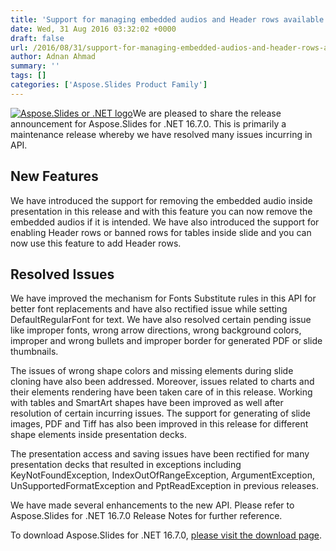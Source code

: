 ```yaml
---
title: 'Support for managing embedded audios and Header rows available in Aspose.Slides for .NET 16.7.0'
date: Wed, 31 Aug 2016 03:32:02 +0000
draft: false
url: /2016/08/31/support-for-managing-embedded-audios-and-header-rows-available-in-aspose.slides-for-.net-16.7.0/
author: Adnan Ahmad
summary: ''
tags: []
categories: ['Aspose.Slides Product Family']
---
```


[![][1]](https://blog.aspose.com/wp-content/uploads/sites/2/2013/08/aspose-Slides-for-net_100.png)We are pleased to share the release announcement for Aspose.Slides for .NET 16.7.0. This is primarily a maintenance release whereby we have resolved many issues incurring in API.

## New Features

We have introduced the support for removing the embedded audio inside presentation in this release and with this feature you can now remove the embedded audios if it is intended. We have also introduced the support for enabling Header rows or banned rows for tables inside slide and you can now use this feature to add Header rows.

## Resolved Issues

We have improved the mechanism for Fonts Substitute rules in this API for better font replacements and have also rectified issue while setting DefaultRegularFont for text. We have also resolved certain pending issue like improper fonts, wrong arrow directions, wrong background colors, improper and wrong bullets and improper border for generated PDF or slide thumbnails.

The issues of wrong shape colors and missing elements during slide cloning have also been addressed. Moreover, issues related to charts and their elements rendering have been taken care of in this release. Working with tables and SmartArt shapes have been improved as well after resolution of certain incurring issues. The support for generating of slide images, PDF and Tiff has also been improved in this release for different shape elements inside presentation decks.

The presentation access and saving issues have been rectified for many presentation decks that resulted in exceptions including KeyNotFoundException, IndexOutOfRangeException, ArgumentException, UnSupportedFormatException and PptReadException in previous releases.

We have made several enhancements to the new API. Please refer to Aspose.Slides for .NET 16.7.0 Release Notes for further reference.

To download Aspose.Slides for .NET 16.7.0, [please visit the download page][2].




[1]: https://blog.aspose.com/wp-content/uploads/sites/2/2013/08/aspose-Slides-for-net_100.png "Aspose.Slides or .NET logo"
[2]: https://downloads.aspose.com/slides/net/




